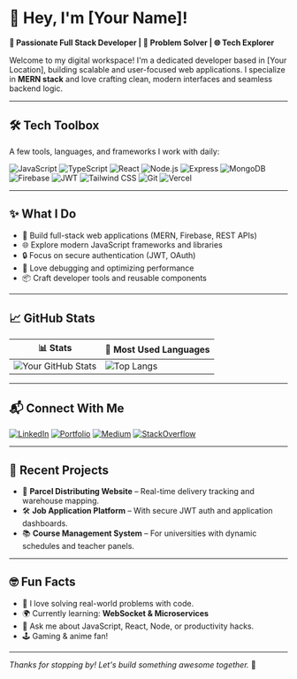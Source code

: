 # 👋 Hey, I'm [Your Name]!

**🚀 Passionate Full Stack Developer | 🧠 Problem Solver | 🌐 Tech Explorer**

Welcome to my digital workspace! I'm a dedicated developer based in [Your Location], building scalable and user-focused web applications. I specialize in **MERN stack** and love crafting clean, modern interfaces and seamless backend logic.

---

## 🛠️ Tech Toolbox
A few tools, languages, and frameworks I work with daily:

![JavaScript](https://img.shields.io/badge/-JavaScript-F7DF1E?style=flat&logo=javascript&logoColor=black)
![TypeScript](https://img.shields.io/badge/-TypeScript-3178C6?style=flat&logo=typescript&logoColor=white)
![React](https://img.shields.io/badge/-React-61DAFB?style=flat&logo=react&logoColor=black)
![Node.js](https://img.shields.io/badge/-Node.js-339933?style=flat&logo=node.js&logoColor=white)
![Express](https://img.shields.io/badge/-Express-000000?style=flat&logo=express&logoColor=white)
![MongoDB](https://img.shields.io/badge/-MongoDB-47A248?style=flat&logo=mongodb&logoColor=white)
![Firebase](https://img.shields.io/badge/-Firebase-FFCA28?style=flat&logo=firebase&logoColor=black)
![JWT](https://img.shields.io/badge/-JWT-000000?style=flat&logo=jsonwebtokens&logoColor=white)
![Tailwind CSS](https://img.shields.io/badge/-Tailwind_CSS-38B2AC?style=flat&logo=tailwind-css&logoColor=white)
![Git](https://img.shields.io/badge/-Git-F05032?style=flat&logo=git&logoColor=white)
![Vercel](https://img.shields.io/badge/-Vercel-000000?style=flat&logo=vercel&logoColor=white)

---

## ✨ What I Do

- 🔧 Build full-stack web applications (MERN, Firebase, REST APIs)
- 🌐 Explore modern JavaScript frameworks and libraries
- 🔒 Focus on secure authentication (JWT, OAuth)
- 🧪 Love debugging and optimizing performance
- 📦 Craft developer tools and reusable components

---

## 📈 GitHub Stats

| 📊 Stats | 📌 Most Used Languages |
|---------|------------------------|
| ![Your GitHub Stats](https://github-readme-stats.vercel.app/api?username=your-github-username&show_icons=true&theme=radical) | ![Top Langs](https://github-readme-stats.vercel.app/api/top-langs/?username=your-github-username&layout=compact&theme=radical) |

---

## 📬 Connect With Me

[![LinkedIn](https://img.shields.io/badge/-LinkedIn-0A66C2?style=flat&logo=linkedin&logoColor=white)](https://linkedin.com/in/yourprofile)
[![Portfolio](https://img.shields.io/badge/-Portfolio-FF6F61?style=flat&logo=firefox&logoColor=white)](https://yourportfolio.com)
[![Medium](https://img.shields.io/badge/-Medium-12100E?style=flat&logo=medium&logoColor=white)](https://medium.com/@yourhandle)
[![StackOverflow](https://img.shields.io/badge/-StackOverflow-FE7A16?style=flat&logo=stackoverflow&logoColor=white)](https://stackoverflow.com/users/yourid)

---

## 📌 Recent Projects

- 🎯 **Parcel Distributing Website** – Real-time delivery tracking and warehouse mapping.
- 🛠️ **Job Application Platform** – With secure JWT auth and application dashboards.
- 📚 **Course Management System** – For universities with dynamic schedules and teacher panels.

---

## 🤓 Fun Facts

- 🧩 I love solving real-world problems with code.
- 🌍 Currently learning: **WebSocket & Microservices**
- 💬 Ask me about JavaScript, React, Node, or productivity hacks.
- 🕹️ Gaming & anime fan!

---

_Thanks for stopping by! Let's build something awesome together._ 🚀

